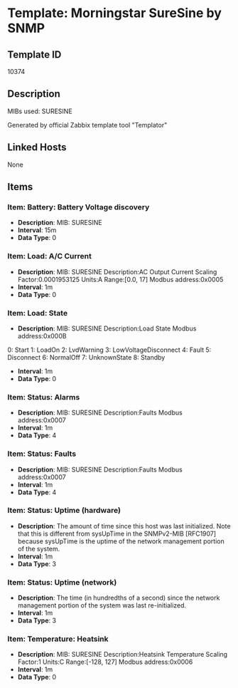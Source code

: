 # Template: Morningstar SureSine by SNMP

## Template ID
10374

## Description
MIBs used:
SURESINE

Generated by official Zabbix template tool "Templator"

## Linked Hosts
None

## Items

### Item: Battery: Battery Voltage discovery
- **Description**: MIB: SURESINE
- **Interval**: 15m
- **Data Type**: 0

### Item: Load: A/C Current
- **Description**: MIB: SURESINE
Description:AC Output Current
Scaling Factor:0.0001953125
Units:A
Range:[0.0, 17]
Modbus address:0x0005
- **Interval**: 1m
- **Data Type**: 0

### Item: Load: State
- **Description**: MIB: SURESINE
Description:Load State
Modbus address:0x000B

 0: Start
1: LoadOn
2: LvdWarning
3: LowVoltageDisconnect
4: Fault
5: Disconnect
6: NormalOff
7: UnknownState
8: Standby
- **Interval**: 1m
- **Data Type**: 0

### Item: Status: Alarms
- **Description**: MIB: SURESINE
Description:Faults
Modbus address:0x0007
- **Interval**: 1m
- **Data Type**: 4

### Item: Status: Faults
- **Description**: MIB: SURESINE
Description:Faults
Modbus address:0x0007
- **Interval**: 1m
- **Data Type**: 4

### Item: Status: Uptime (hardware)
- **Description**: The amount of time since this host was last initialized. Note that this is different from sysUpTime in the SNMPv2-MIB [RFC1907] because sysUpTime is the uptime of the network management portion of the system.
- **Interval**: 1m
- **Data Type**: 3

### Item: Status: Uptime (network)
- **Description**: The time (in hundredths of a second) since the network management portion of the system was last re-initialized.
- **Interval**: 1m
- **Data Type**: 3

### Item: Temperature: Heatsink
- **Description**: MIB: SURESINE
Description:Heatsink Temperature
Scaling Factor:1
Units:C
Range:[-128, 127]
Modbus address:0x0006
- **Interval**: 1m
- **Data Type**: 0

